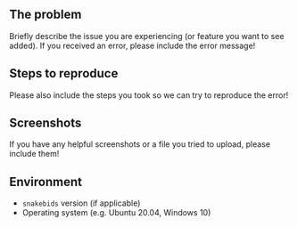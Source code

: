 ## The problem

Briefly describe the issue you are experiencing (or feature you want to see added). If you received an error,
please include the error message!

## Steps to reproduce

Please also include the steps you took so we can try to reproduce the error!

## Screenshots

If you have any helpful screenshots or a file you tried to upload, please include them!

## Environment

* `snakebids` version (if applicable)
* Operating system (e.g. Ubuntu 20.04, Windows 10)